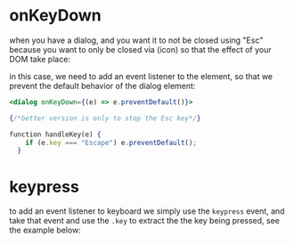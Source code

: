 # onKeyDown

when you have a dialog, and you want it to not be closed using "Esc" because you want to only be closed via (icon) so that the effect of your DOM take place:

in this case, we need to add an event listener to the element, so that we prevent the default behavior of the dialog element:

```jsx
<dialog onKeyDown={(e) => e.preventDefault()}>

{/*better version is only to stop the Esc key*/}

function handleKey(e) {
    if (e.key === "Escape") e.preventDefault();
  }
```

# keypress

to add an event listener to keyboard we simply use the `keypress` event, and take that event and use the `.key` to extract the the key being pressed, see the example below:


